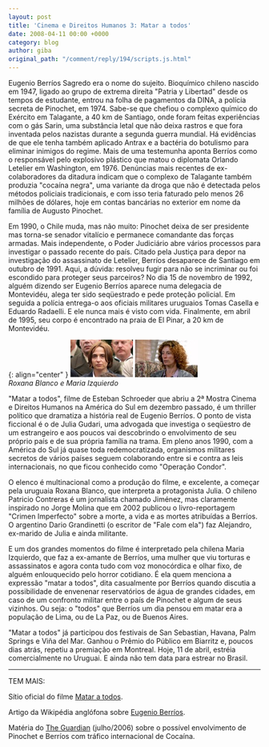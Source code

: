 ```yaml
---
layout: post
title: 'Cinema e Direitos Humanos 3: Matar a todos'
date: 2008-04-11 00:00 +0000
category: blog
author: giba
original_path: "/comment/reply/194/scripts.js.html"
---
```


Eugenio Berríos Sagredo era o nome do sujeito. Bioquímico chileno nascido em 1947, ligado ao grupo de extrema direita "Patria y Libertad" desde os tempos de estudante, entrou na folha de pagamentos da DINA, a polícia secreta de Pinochet, em 1974. Sabe-se que chefiou o complexo químico do Exército em Talagante, a 40 km de Santiago, onde foram feitas experiências com o gás Sarin, uma substância letal que não deixa rastros e que fora inventada pelos nazistas durante a segunda guerra mundial. Há evidências de que ele tenha também aplicado Antrax e a bactéria do botulismo para eliminar inimigos do regime. Mais de uma testemunha aponta Berríos como o responsável pelo explosivo plástico que matou o diplomata Orlando Letelier em Washington, em 1976. Denúncias mais recentes de ex-colaboradores da ditadura indicam que o complexo de Talagante também produzia "cocaína negra", uma variante da droga que não é detectada pelos métodos policiais tradicionais, e com isso teria faturado pelo menos 26 milhões de dólares, hoje em contas bancárias no exterior em nome da família de Augusto Pinochet.

Em 1990, o Chile muda, mas não muito: Pinochet deixa de ser presidente mas torna-se senador vitalício e permanece comandante das forças armadas. Mais independente, o Poder Judiciário abre vários processos para investigar o passado recente do país. Citado pela Justiça para depor na investigação do assassinato de Letelier, Berríos desaparece de Santiago em outubro de 1991. Aqui, a dúvida: resolveu fugir para não se incriminar ou foi escondido para proteger seus parceiros? No dia 15 de novembro de 1992, alguém dizendo ser Eugenio Berríos aparece numa delegacia de Montevidéu, alega ter sido seqüestrado e pede proteção policial. Em seguida a polícia entrega-o aos oficiais militares uruguaios Tomas Casella e Eduardo Radaelli. E ele nunca mais é visto com vida. Finalmente, em abril de 1995, seu corpo é encontrado na praia de El Pinar, a 20 km de Montevidéu.

{: align="center" }
![Roxana Blanco](/uploads/roxana.jpg) ![Maria Izquierdo](/uploads/izquierdo.jpg)  
_Roxana Blanco e Maria Izquierdo_

"Matar a todos", filme de Esteban Schroeder que abriu a 2ª Mostra Cinema e Direitos Humanos na América do Sul em dezembro passado, é um thriller político que dramatiza a história real de Eugenio Berríos. O ponto de vista ficcional é o de Julia Gudari, uma advogada que investiga o seqüestro de um estrangeiro e aos poucos vai descobrindo o envolvimento de seu próprio país e de sua própria família na trama. Em pleno anos 1990, com a América do Sul já quase toda redemocratizada, organismos militares secretos de vários países seguem colaborando entre si e contra as leis internacionais, no que ficou conhecido como "Operação Condor".

O elenco é multinacional como a produção do filme, e excelente, a começar pela uruguaia Roxana Blanco, que interpreta a protagonista Julia. O chileno Patricio Contreras é um jornalista chamado Jiménez, mas claramente inspirado no Jorge Molina que em 2002 publicou o livro-reportagem "Crimen Imperfecto" sobre a morte, a vida e as mortes atribuídas a Berríos. O argentino Dario Grandinetti (o escritor de "Fale com ela") faz Alejandro, ex-marido de Julia e ainda militante.

E um dos grandes momentos do filme é interpretado pela chilena Maria Izquierdo, que faz a ex-amante de Berríos, uma mulher que viu torturas e assassinatos e agora conta tudo com voz monocórdica e olhar fixo, de alguém enlouquecido pelo horror cotidiano. É ela quem menciona a expressão "matar a todos", dita casualmente por Berríos quando discutia a possibilidade de envenenar reservatórios de água de grandes cidades, em caso de um confronto militar entre o país de Pinochet e algum de seus vizinhos. Ou seja: o "todos" que Berríos um dia pensou em matar era a população de Lima, ou de La Paz, ou de Buenos Aires.

"Matar a todos" já participou dos festivais de San Sebastian, Havana, Palm Springs e Viña del Mar. Ganhou o Prêmio do Público em Biarritz e, poucos dias atrás, repetiu a premiação em Montreal. Hoje, 11 de abril, estréia comercialmente no Uruguai. E ainda não tem data para estrear no Brasil.

**********

TEM MAIS: 

Sítio oficial do filme [Matar a todos](http://www.mataratodos.com/).

Artigo da Wikipédia anglófona sobre [Eugenio Berríos](http://en.wikipedia.org/wiki/Eugenio_Berr%C3%ADos).

Matéria do [The Guardian](http://www.guardian.co.uk/world/2006/jul/11/chile.drugstrade) (julho/2006) sobre o possível envolvimento de Pinochet e Berríos com tráfico internacional de Cocaína.
